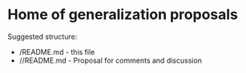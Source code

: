 # Home of generalization proposals

Suggested structure:

- /README.md - this file
- /<short title>/README.md - Proposal for comments and discussion
